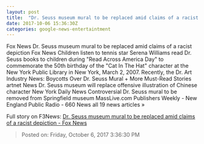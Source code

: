 ```yaml
---
layout: post
title:  "Dr. Seuss museum mural to be replaced amid claims of a racist depiction - Fox News"
date: 2017-10-06 15:36:30Z
categories: google-news-entertaintment
---
```


Fox News Dr. Seuss museum mural to be replaced amid claims of a racist depiction Fox News Children listen to tennis star Serena Williams read Dr. Seuss books to children during "Read Across America Day" to commemorate the 50th birthday of the "Cat In The Hat" character at the New York Public Library in New York, March 2, 2007. Recently, the Dr. Art Industry News: Boycotts Over Dr. Seuss Mural + More Must-Read Stories artnet News Dr. Seuss museum will replace offensive illustration of Chinese character New York Daily News Controversial Dr. Seuss mural to be removed from Springfield museum MassLive.com Publishers Weekly - New England Public Radio - 660 News all 19 news articles »


Full story on F3News: [Dr. Seuss museum mural to be replaced amid claims of a racist depiction - Fox News](http://www.f3nws.com/n/PqfmkE)

> Posted on: Friday, October 6, 2017 3:36:30 PM
